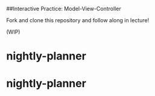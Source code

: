 

##Interactive Practice: Model-View-Controller

Fork and clone this repository and follow along in lecture!

(WIP)


# nightly-planner
# nightly-planner

